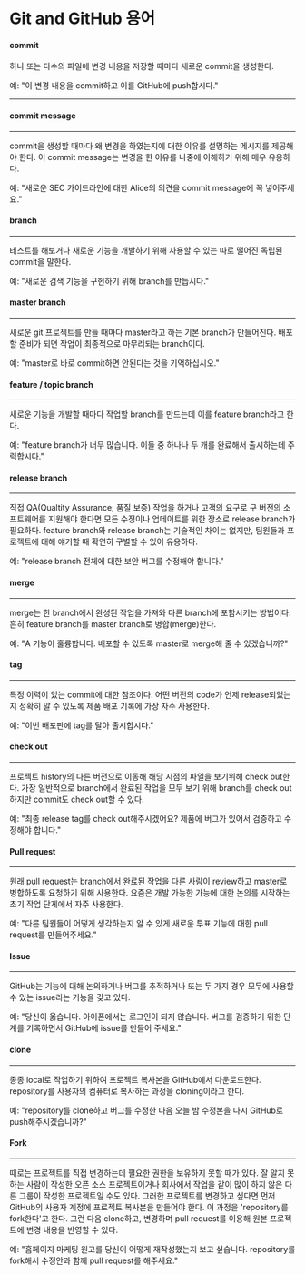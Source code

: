 # Git and GitHub 용어



#### commit



하나 또는 다수의 파일에 변경 내용을 저장할 때마다 새로운 commit을 생성한다.

예: "이 변경 내용을 commit하고 이를 GitHub에 push합시다."

------


#### commit message

------

commit을 생성할 때마다 왜 변경을 하였는지에 대한 이유를 설명하는 메시지를 제공해야 한다. 이 commit message는 변경을 한 이유를 나중에 이해하기 위해 매우 유용하다.

예: "새로운 SEC 가이드라인에 대한 Alice의 의견을 commit message에 꼭 넣어주세요."




#### branch

------

테스트를 해보거나 새로운 기능을 개발하기 위해 사용할 수 있는  따로 떨어진 독립된 commit을 말한다.

예: "새로운 검색 기능을 구현하기 위해 branch를 만듭시다."




#### master branch

------

새로운 git 프로젝트를 만들 때마다 master라고 하는 기본 branch가 만들어진다. 배포할 준비가 되면 작업이 최종적으로 마무리되는 branch이다.

예: "master로 바로 commit하면 안된다는 것을 기억하십시오."




#### feature / topic branch

------

새로운 기능을 개발할 때마다 작업할 branch를 만드는데 이를 feature branch라고 한다.

예: "feature branch가 너무 많습니다. 이들 중 하나나 두 개를 완료해서 출시하는데 주력합시다."




#### release branch

------

직접 QA(Qualtity Assurance; 품질 보증) 작업을 하거나 고객의 요구로 구 버전의 소프트웨어를 지원해야 한다면 모든 수정이나 업데이트를 위한 장소로 release branch가 필요하다. feature branch와 release branch는 기술적인 차이는 없지만, 팀원들과 프로젝트에 대해 얘기할 때 확연히 구별할 수 있어 유용하다. 

예: "release branch 전체에 대한 보안 버그를 수정해야 합니다."




#### merge

------

merge는 한 branch에서 완성된 작업을 가져와 다른 branch에 포함시키는 방법이다. 흔히 feature branch를 master branch로 병합(merge)한다.

예: "A 기능이 훌륭합니다. 배포할 수 있도록 master로 merge해 줄 수 있겠습니까?"




#### tag

------

특정 이력이 있는 commit에 대한 참조이다. 어떤 버전의 code가 언제 release되었는지 정확히 알 수 있도록 제품 배포 기록에 가장 자주 사용한다.

예: "이번 배포판에 tag를 달아 출시합시다."




#### check out

------

프로젝트 history의 다른 버전으로 이동해 해당 시점의 파일을 보기위해  check out한다. 가장 일반적으로 branch에서 완료된 작업을 모두 보기 위해 branch를 check out하지만 commit도 check out할 수 있다.

예: "최종 release tag를 check out해주시겠어요? 제품에  버그가 있어서 검증하고 수정해야 합니다."




#### Pull request

------

원래 pull request는 branch에서 완료된 작업을 다른 사람이 review하고 master로 병합하도록 요청하기 위해 사용한다. 요즘은 개발 가능한 가능에 대한 논의를 시작하는 초기 작업 단게에서 자주 사용한다.

예: "다른 팀원들이 어떻게 생각하는지 알 수 있게 새로운 투표 기능에 대한 pull request를 만들어주세요."




#### Issue

------

GitHub는 기능에 대해 논의하거나 버그를 추적하거나 또는 두 가지 경우 모두에 사용할 수 있는 issue라는 기능을 갖고 있다.

예: "당신이 옳습니다. 아이폰에서는 로그인이 되지 않습니다. 버그를 검증하기 위한 단계를 기록하면서 GitHub에 issue를 만들어 주세요."




#### clone

------

종종 local로 작업하기 위하여 프로젝트 복사본을 GitHub에서 다운로드한다. repository를 사용자의 컴퓨터로 복사하는 과정을 cloning이라고 한다.

예: "repository를 clone하고 버그를 수정한 다음 오늘 밤 수정본을 다시 GitHub로 push해주시겠습니까?"




#### Fork

------

때로는 프로젝트를 직접 변경하는데 필요한 권한을 보유하지 못할 때가 있다. 잘 알지 못하는 사람이 작성한 오픈 소스 프로젝트이거나 회사에서 작업을 같이 많이 하지 않은 다른 그룹이 작성한 프로젝트일 수도 있다. 그러한 프로젝트를 변경하고 싶다면 먼저 GitHub의 사용자 계정에 프로젝트 복사본을 만들어야 한다. 이 과정을 'repository를 fork한다'고 한다. 그런 다음 clone하고, 변경하며 pull request를 이용해 원본 프로젝트에 변경 내용을 반영할 수 있다. 

예: "홈페이지 마케팅 원고를 당신이 어떻게 재작성했는지 보고 싶습니다. repository를 fork해서 수정안과 함께 pull request를 해주세요."
